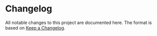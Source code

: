 # Changelog

All notable changes to this project are documented here. The format is based on [Keep a Changelog](http://keepachangelog.com/en/1.0.0/).
